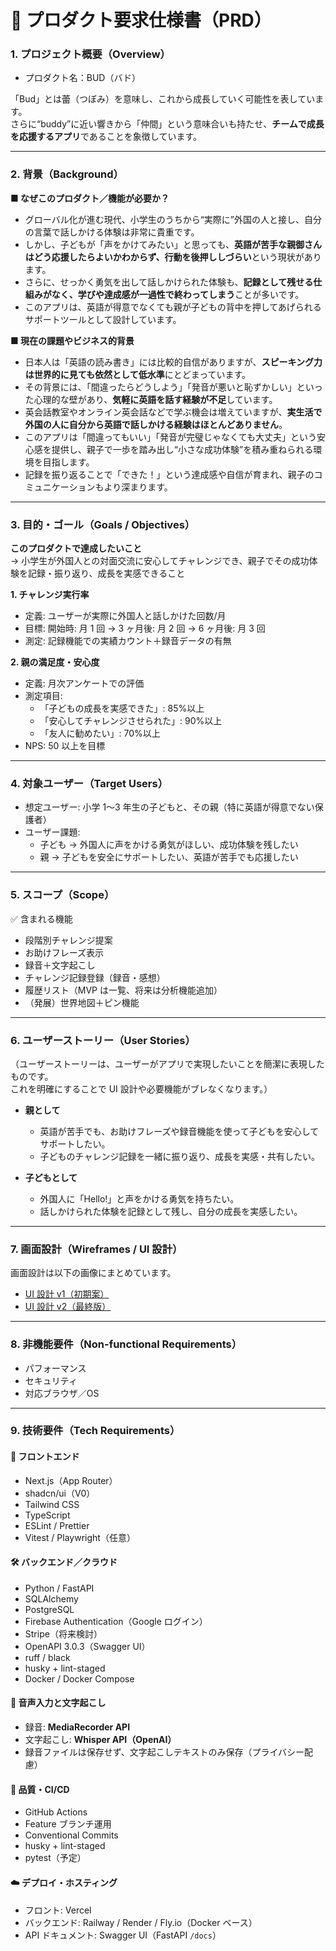 # 📄 プロダクト要求仕様書（PRD）

### 1. プロジェクト概要（Overview）

- プロダクト名：BUD（バド）

「Bud」とは蕾（つぼみ）を意味し、これから成長していく可能性を表しています。  
さらに“buddy”に近い響きから「仲間」という意味合いも持たせ、**チームで成長を応援するアプリ**であることを象徴しています。

---

### 2. 背景（Background）

**■ なぜこのプロダクト／機能が必要か？**

- グローバル化が進む現代、小学生のうちから“実際に”外国の人と接し、自分の言葉で話しかける体験は非常に貴重です。
- しかし、子どもが「声をかけてみたい」と思っても、**英語が苦手な親御さんはどう応援したらよいかわからず、行動を後押ししづらい**という現状があります。
- さらに、せっかく勇気を出して話しかけられた体験も、**記録として残せる仕組みがなく、学びや達成感が一過性で終わってしまう**ことが多いです。
- このアプリは、英語が得意でなくても親が子どもの背中を押してあげられるサポートツールとして設計しています。

**■ 現在の課題やビジネス的背景**

- 日本人は「英語の読み書き」には比較的自信がありますが、**スピーキング力は世界的に見ても依然として低水準**にとどまっています。
- その背景には、「間違ったらどうしよう」「発音が悪いと恥ずかしい」といった心理的な壁があり、**気軽に英語を話す経験が不足**しています。
- 英会話教室やオンライン英会話などで学ぶ機会は増えていますが、**実生活で外国の人に自分から英語で話しかける経験はほとんどありません**。
- このアプリは「間違ってもいい」「発音が完璧じゃなくても大丈夫」という安心感を提供し、親子で一歩を踏み出し“小さな成功体験”を積み重ねられる環境を目指します。
- 記録を振り返ることで「できた！」という達成感や自信が育まれ、親子のコミュニケーションもより深まります。

---

### 3. 目的・ゴール（Goals / Objectives）

**このプロダクトで達成したいこと**  
→ 小学生が外国人との対面交流に安心してチャレンジでき、親子でその成功体験を記録・振り返り、成長を実感できること

**1. チャレンジ実行率**

- 定義: ユーザーが実際に外国人と話しかけた回数/月
- 目標: 開始時: 月 1 回 → 3 ヶ月後: 月 2 回 → 6 ヶ月後: 月 3 回
- 測定: 記録機能での実績カウント＋録音データの有無

**2. 親の満足度・安心度**

- 定義: 月次アンケートでの評価
- 測定項目:
  - 「子どもの成長を実感できた」: 85%以上
  - 「安心してチャレンジさせられた」: 90%以上
  - 「友人に勧めたい」: 70%以上
- NPS: 50 以上を目標

---

### 4. 対象ユーザー（Target Users）

- 想定ユーザー: 小学 1〜3 年生の子どもと、その親（特に英語が得意でない保護者）
- ユーザー課題:
  - 子ども → 外国人に声をかける勇気がほしい、成功体験を残したい
  - 親 → 子どもを安全にサポートしたい、英語が苦手でも応援したい

---

### 5. スコープ（Scope）

✅ 含まれる機能

- 段階別チャレンジ提案
- お助けフレーズ表示
- 録音＋文字起こし
- チャレンジ記録登録（録音・感想）
- 履歴リスト（MVP は一覧、将来は分析機能追加）
- （発展）世界地図＋ピン機能

---

### 6. ユーザーストーリー（User Stories）

（ユーザーストーリーは、ユーザーがアプリで実現したいことを簡潔に表現したものです。  
これを明確にすることで UI 設計や必要機能がブレなくなります。）

- **親として**

  - 英語が苦手でも、お助けフレーズや録音機能を使って子どもを安心してサポートしたい。
  - 子どものチャレンジ記録を一緒に振り返り、成長を実感・共有したい。

- **子どもとして**
  - 外国人に「Hello!」と声をかける勇気を持ちたい。
  - 話しかけられた体験を記録として残し、自分の成長を実感したい。

---

### 7. 画面設計（Wireframes / UI 設計）

画面設計は以下の画像にまとめています。

- [UI 設計 v1（初期案）](../images/wireframe-v1.png)
- [UI 設計 v2（最終版）](最終実装後に追記)

---

### 8. 非機能要件（Non-functional Requirements）

- パフォーマンス
- セキュリティ
- 対応ブラウザ／OS

---

### 9. 技術要件（Tech Requirements）

#### 🎨 フロントエンド

- Next.js（App Router）
- shadcn/ui（V0）
- Tailwind CSS
- TypeScript
- ESLint / Prettier
- Vitest / Playwright（任意）

#### 🛠 バックエンド／クラウド

- Python / FastAPI
- SQLAlchemy
- PostgreSQL
- Firebase Authentication（Google ログイン）
- Stripe（将来検討）
- OpenAPI 3.0.3（Swagger UI）
- ruff / black
- husky + lint-staged
- Docker / Docker Compose

#### 🎤 音声入力と文字起こし

- 録音: **MediaRecorder API**
- 文字起こし: **Whisper API（OpenAI）**
- 録音ファイルは保存せず、文字起こしテキストのみ保存（プライバシー配慮）

#### 🧪 品質・CI/CD

- GitHub Actions
- Feature ブランチ運用
- Conventional Commits
- husky + lint-staged
- pytest（予定）

#### ☁️ デプロイ・ホスティング

- フロント: Vercel
- バックエンド: Railway / Render / Fly.io（Docker ベース）
- API ドキュメント: Swagger UI（FastAPI `/docs`）
